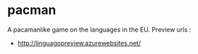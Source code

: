 # pacman
A pacamanlike game on the languages in the EU.
Preview urls :
- http://linguagopreview.azurewebsites.net/

